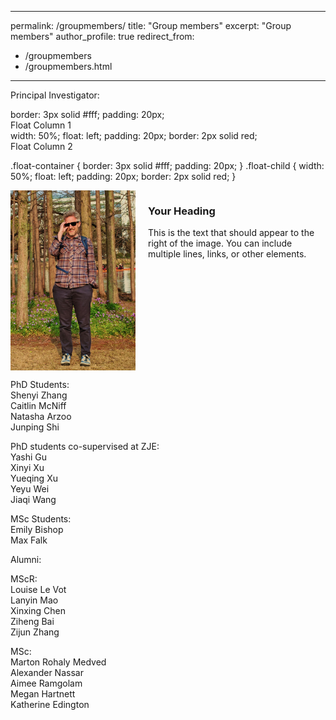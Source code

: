 

---
permalink: /groupmembers/
title: "Group members"
excerpt: "Group members"
author_profile: true
redirect_from: 
  - /groupmembers
  - /groupmembers.html
---

Principal Investigator:

<div class="float-container">
    border: 3px solid #fff;
    padding: 20px;
    <div class="float-child">
    <div class="green">Float Column 1</div>
  </div>
  
  <div class="float-child">
    width: 50%;
    float: left;
    padding: 20px;
    border: 2px solid red;
    <div class="blue">Float Column 2</div>
  </div>
</div>

.float-container {
    border: 3px solid #fff;
    padding: 20px;
}
.float-child {
    width: 50%;
    float: left;
    padding: 20px;
    border: 2px solid red;
}  


<div style="display: flex; align-items: flex-start; max-width: 800px;">
  <img src="/images/RY_profile.jpeg" alt="Image description" style="width: 200px; height: auto; margin-right: 20px;">
  <div>
    <h3>Your Heading</h3>
    <p>
      This is the text that should appear to the right of the image. You can include multiple lines, links, or other elements.
    </p>
  </div>
</div>


PhD Students:   
Shenyi Zhang  
Caitlin McNiff  
Natasha Arzoo  
Junping Shi  

PhD students co-supervised at ZJE:  
Yashi Gu  
Xinyi Xu  
Yueqing Xu  
Yeyu Wei  
Jiaqi Wang  

MSc Students:  
Emily Bishop  
Max Falk  

Alumni:  

MScR:  
Louise Le Vot  
Lanyin Mao  
Xinxing Chen  
Ziheng Bai  
Zijun Zhang  

MSc:  
Marton Rohaly Medved  
Alexander Nassar  
Aimee Ramgolam  
Megan Hartnett  
Katherine Edington  
